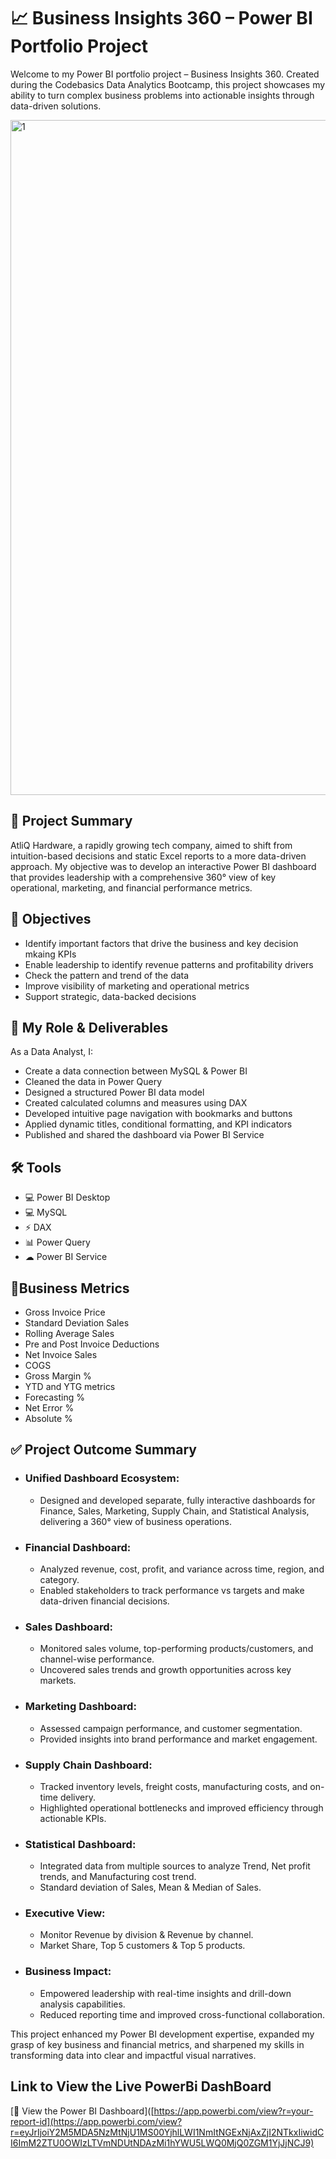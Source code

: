 # 📈  Business Insights 360 – Power BI Portfolio Project

Welcome to my Power BI portfolio project – Business Insights 360. Created during the Codebasics Data Analytics Bootcamp, this project showcases my ability to turn complex business problems into actionable insights through data-driven solutions.

<img width="1920" height="1080" alt="1" src="https://github.com/user-attachments/assets/94b3ae32-69d6-4ef9-979e-a7763233e335" />

## 🌟 Project Summary
AtliQ Hardware, a rapidly growing tech company, aimed to shift from intuition-based decisions and static Excel reports to a more data-driven approach. My objective was to develop an interactive Power BI dashboard that provides leadership with a comprehensive 360° view of key operational, marketing, and financial performance metrics.

## 🎯 Objectives
* Identify important factors that drive the business and key decision mkaing KPIs
* Enable leadership to identify revenue patterns and profitability drivers
* Check the pattern and trend of the data
* Improve visibility of marketing and operational metrics
* Support strategic, data-backed decisions

## 💼 My Role & Deliverables
 As a Data Analyst, I:
* Create a data connection between MySQL & Power BI
* Cleaned the data in Power Query
* Designed a structured Power BI data model
* Created calculated columns and measures using DAX
* Developed intuitive page navigation with bookmarks and buttons
* Applied dynamic titles, conditional formatting, and KPI indicators
* Published and shared the dashboard via Power BI Service

## 🛠 Tools
* 💻 Power BI Desktop
* 💻 MySQL
* ⚡ DAX
* 📊 Power Query
* ☁  Power BI Service

## 📌Business Metrics
* Gross Invoice Price
* Standard Deviation Sales
* Rolling Average Sales
* Pre and Post Invoice Deductions
* Net Invoice Sales
* COGS
* Gross Margin %
* YTD and YTG metrics
* Forecasting %
* Net Error %
* Absolute %

## ✅ Project Outcome Summary
* ### Unified Dashboard Ecosystem:
    * Designed and developed separate, fully interactive dashboards for Finance, Sales, Marketing, Supply Chain, and Statistical Analysis, delivering a 360° view of business operations.

* ### Financial Dashboard:
    * Analyzed revenue, cost, profit, and variance across time, region, and category.
    * Enabled stakeholders to track performance vs targets and make data-driven financial decisions.

 * ### Sales Dashboard:
    * Monitored sales volume, top-performing products/customers, and channel-wise performance.
    * Uncovered sales trends and growth opportunities across key markets.
    
 * ### Marketing Dashboard:
    * Assessed campaign performance,  and customer segmentation.
    * Provided insights into brand performance and market engagement.

 * ### Supply Chain Dashboard:
    * Tracked inventory levels, freight costs, manufacturing costs, and on-time delivery.
    * Highlighted operational bottlenecks and improved efficiency through actionable KPIs.

 * ### Statistical Dashboard:
    * Integrated data from multiple sources to analyze Trend, Net profit trends, and Manufacturing cost trend.
    * Standard deviation of Sales, Mean & Median of Sales.
  
  * ### Executive View:
    * Monitor Revenue by division & Revenue by channel.
    * Market Share, Top 5 customers & Top 5 products.
     
 * ### Business Impact:
    * Empowered leadership with real-time insights and drill-down analysis capabilities.
    * Reduced reporting time and improved cross-functional collaboration.
     
 This project enhanced my Power BI development expertise, expanded my grasp of key business and financial metrics, and sharpened my skills in transforming data into clear and impactful visual narratives.


 ## Link to View the Live PowerBi DashBoard
 [🔗 View the Power BI Dashboard]([https://app.powerbi.com/view?r=your-report-id](https://app.powerbi.com/view?r=eyJrIjoiY2M5MDA5NzMtNjU1MS00YjhlLWI1NmItNGExNjAxZjI2NTkxIiwidCI6ImM2ZTU0OWIzLTVmNDUtNDAzMi1hYWU5LWQ0MjQ0ZGM1YjJjNCJ9)
 
